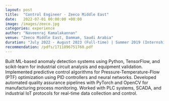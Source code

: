 ```yaml
---
layout: post
title:  "Control Engineer - Zeeco Middle East"
date:   2022-07-01 00:00:00 +00:00
image: /images/zeeco.jpg
categories: experience
author: "Naveenraj Kamalakannan"
venue: "Zeeco Middle East, Dammam, Saudi Arabia"
duration: "July 2022 - August 2023 (Full-time) | Summer 2019 (Internship)"
recommendation: /pdfs/1711896751760.pdf
---
```

Built ML-based anomaly detection systems using Python, TensorFlow, and scikit-learn for industrial circuit analysis and equipment validation. Implemented predictive control algorithms for Pressure-Temperature-Flow (PTF) optimization using PID controllers and neural networks. Developed automated quality assurance pipelines with PyTorch and OpenCV for manufacturing process monitoring. Worked with PLC systems, SCADA, and industrial IoT protocols for real-time data collection and control. 